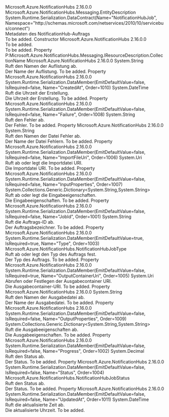 <Type Name="NotificationHubJob" FullName="Microsoft.Azure.NotificationHubs.NotificationHubJob">
  <TypeSignature Language="C#" Value="public sealed class NotificationHubJob : Microsoft.Azure.NotificationHubs.Messaging.EntityDescription" />
  <TypeSignature Language="ILAsm" Value=".class public auto ansi sealed beforefieldinit NotificationHubJob extends Microsoft.Azure.NotificationHubs.Messaging.EntityDescription" />
  <TypeSignature Language="DocId" Value="T:Microsoft.Azure.NotificationHubs.NotificationHubJob" />
  <TypeSignature Language="VB.NET" Value="Public NotInheritable Class NotificationHubJob&#xA;Inherits EntityDescription" />
  <TypeSignature Language="F#" Value="type NotificationHubJob = class&#xA;    inherit EntityDescription&#xA;    interface IResourceDescription" />
  <AssemblyInfo>
    <AssemblyName>Microsoft.Azure.NotificationHubs</AssemblyName>
    <AssemblyVersion>2.16.0.0</AssemblyVersion>
  </AssemblyInfo>
  <Base>
    <BaseTypeName>Microsoft.Azure.NotificationHubs.Messaging.EntityDescription</BaseTypeName>
  </Base>
  <Interfaces />
  <Attributes>
    <Attribute>
      <AttributeName>System.Runtime.Serialization.DataContract(Name="NotificationHubJob", Namespace="http://schemas.microsoft.com/netservices/2010/10/servicebus/connect")</AttributeName>
    </Attribute>
  </Attributes>
  <Docs>
    <summary>
            Metadaten des NotificationHub-Auftrags
            </summary>
    <remarks>To be added.</remarks>
  </Docs>
  <Members>
    <Member MemberName=".ctor">
      <MemberSignature Language="C#" Value="public NotificationHubJob ();" />
      <MemberSignature Language="ILAsm" Value=".method public hidebysig specialname rtspecialname instance void .ctor() cil managed" />
      <MemberSignature Language="DocId" Value="M:Microsoft.Azure.NotificationHubs.NotificationHubJob.#ctor" />
      <MemberSignature Language="VB.NET" Value="Public Sub New ()" />
      <MemberType>Constructor</MemberType>
      <AssemblyInfo>
        <AssemblyName>Microsoft.Azure.NotificationHubs</AssemblyName>
        <AssemblyVersion>2.16.0.0</AssemblyVersion>
      </AssemblyInfo>
      <Parameters />
      <Docs>
        <summary>To be added.</summary>
        <remarks>To be added.</remarks>
      </Docs>
    </Member>
    <Member MemberName="CollectionName">
      <MemberSignature Language="C#" Value="public string CollectionName { get; }" />
      <MemberSignature Language="ILAsm" Value=".property instance string CollectionName" />
      <MemberSignature Language="DocId" Value="P:Microsoft.Azure.NotificationHubs.NotificationHubJob.CollectionName" />
      <MemberSignature Language="VB.NET" Value="Public ReadOnly Property CollectionName As String" />
      <MemberSignature Language="F#" Value="member this.CollectionName : string" Usage="Microsoft.Azure.NotificationHubs.NotificationHubJob.CollectionName" />
      <MemberType>Property</MemberType>
      <Implements>
        <InterfaceMember>P:Microsoft.Azure.NotificationHubs.Messaging.IResourceDescription.CollectionName</InterfaceMember>
      </Implements>
      <AssemblyInfo>
        <AssemblyName>Microsoft.Azure.NotificationHubs</AssemblyName>
        <AssemblyVersion>2.16.0.0</AssemblyVersion>
      </AssemblyInfo>
      <ReturnValue>
        <ReturnType>System.String</ReturnType>
      </ReturnValue>
      <Docs>
        <summary>
            Ruft den Namen der Auflistung ab.
            </summary>
        <value>
            Der Name der Auflistung.
            </value>
        <remarks>To be added.</remarks>
      </Docs>
    </Member>
    <Member MemberName="CreatedAt">
      <MemberSignature Language="C#" Value="public DateTime CreatedAt { get; }" />
      <MemberSignature Language="ILAsm" Value=".property instance valuetype System.DateTime CreatedAt" />
      <MemberSignature Language="DocId" Value="P:Microsoft.Azure.NotificationHubs.NotificationHubJob.CreatedAt" />
      <MemberSignature Language="VB.NET" Value="Public ReadOnly Property CreatedAt As DateTime" />
      <MemberSignature Language="F#" Value="member this.CreatedAt : DateTime" Usage="Microsoft.Azure.NotificationHubs.NotificationHubJob.CreatedAt" />
      <MemberType>Property</MemberType>
      <AssemblyInfo>
        <AssemblyName>Microsoft.Azure.NotificationHubs</AssemblyName>
        <AssemblyVersion>2.16.0.0</AssemblyVersion>
      </AssemblyInfo>
      <Attributes>
        <Attribute>
          <AttributeName>System.Runtime.Serialization.DataMember(EmitDefaultValue=false, IsRequired=false, Name="CreatedAt", Order=1010)</AttributeName>
        </Attribute>
      </Attributes>
      <ReturnValue>
        <ReturnType>System.DateTime</ReturnType>
      </ReturnValue>
      <Docs>
        <summary>
            Ruft die Uhrzeit der Erstellung.
            </summary>
        <value>
            Die Uhrzeit der Erstellung.
            </value>
        <remarks>To be added.</remarks>
      </Docs>
    </Member>
    <Member MemberName="Failure">
      <MemberSignature Language="C#" Value="public string Failure { get; }" />
      <MemberSignature Language="ILAsm" Value=".property instance string Failure" />
      <MemberSignature Language="DocId" Value="P:Microsoft.Azure.NotificationHubs.NotificationHubJob.Failure" />
      <MemberSignature Language="VB.NET" Value="Public ReadOnly Property Failure As String" />
      <MemberSignature Language="F#" Value="member this.Failure : string" Usage="Microsoft.Azure.NotificationHubs.NotificationHubJob.Failure" />
      <MemberType>Property</MemberType>
      <AssemblyInfo>
        <AssemblyName>Microsoft.Azure.NotificationHubs</AssemblyName>
        <AssemblyVersion>2.16.0.0</AssemblyVersion>
      </AssemblyInfo>
      <Attributes>
        <Attribute>
          <AttributeName>System.Runtime.Serialization.DataMember(EmitDefaultValue=false, IsRequired=false, Name="Failure", Order=1008)</AttributeName>
        </Attribute>
      </Attributes>
      <ReturnValue>
        <ReturnType>System.String</ReturnType>
      </ReturnValue>
      <Docs>
        <summary>
            Ruft den Fehler ab.
            </summary>
        <value>
            Der Fehler.
            </value>
        <remarks>To be added.</remarks>
      </Docs>
    </Member>
    <Member MemberName="FailuresFileName">
      <MemberSignature Language="C#" Value="public string FailuresFileName { get; }" />
      <MemberSignature Language="ILAsm" Value=".property instance string FailuresFileName" />
      <MemberSignature Language="DocId" Value="P:Microsoft.Azure.NotificationHubs.NotificationHubJob.FailuresFileName" />
      <MemberSignature Language="VB.NET" Value="Public ReadOnly Property FailuresFileName As String" />
      <MemberSignature Language="F#" Value="member this.FailuresFileName : string" Usage="Microsoft.Azure.NotificationHubs.NotificationHubJob.FailuresFileName" />
      <MemberType>Property</MemberType>
      <AssemblyInfo>
        <AssemblyName>Microsoft.Azure.NotificationHubs</AssemblyName>
        <AssemblyVersion>2.16.0.0</AssemblyVersion>
      </AssemblyInfo>
      <ReturnValue>
        <ReturnType>System.String</ReturnType>
      </ReturnValue>
      <Docs>
        <summary>
            Ruft den Namen der Datei Fehler ab.
            </summary>
        <value>
            Der Name der Datei Fehlern.
            </value>
        <remarks>To be added.</remarks>
      </Docs>
    </Member>
    <Member MemberName="ImportFileUri">
      <MemberSignature Language="C#" Value="public Uri ImportFileUri { get; set; }" />
      <MemberSignature Language="ILAsm" Value=".property instance class System.Uri ImportFileUri" />
      <MemberSignature Language="DocId" Value="P:Microsoft.Azure.NotificationHubs.NotificationHubJob.ImportFileUri" />
      <MemberSignature Language="VB.NET" Value="Public Property ImportFileUri As Uri" />
      <MemberSignature Language="F#" Value="member this.ImportFileUri : Uri with get, set" Usage="Microsoft.Azure.NotificationHubs.NotificationHubJob.ImportFileUri" />
      <MemberType>Property</MemberType>
      <AssemblyInfo>
        <AssemblyName>Microsoft.Azure.NotificationHubs</AssemblyName>
        <AssemblyVersion>2.16.0.0</AssemblyVersion>
      </AssemblyInfo>
      <Attributes>
        <Attribute>
          <AttributeName>System.Runtime.Serialization.DataMember(EmitDefaultValue=false, IsRequired=false, Name="ImportFileUri", Order=1006)</AttributeName>
        </Attribute>
      </Attributes>
      <ReturnValue>
        <ReturnType>System.Uri</ReturnType>
      </ReturnValue>
      <Docs>
        <summary>
            Ruft ab oder legt die Importdatei URI.
            </summary>
        <value>
            Die Importdatei URI.
            </value>
        <remarks>To be added.</remarks>
      </Docs>
    </Member>
    <Member MemberName="InputProperties">
      <MemberSignature Language="C#" Value="public System.Collections.Generic.Dictionary&lt;string,string&gt; InputProperties { get; set; }" />
      <MemberSignature Language="ILAsm" Value=".property instance class System.Collections.Generic.Dictionary`2&lt;string, string&gt; InputProperties" />
      <MemberSignature Language="DocId" Value="P:Microsoft.Azure.NotificationHubs.NotificationHubJob.InputProperties" />
      <MemberSignature Language="VB.NET" Value="Public Property InputProperties As Dictionary(Of String, String)" />
      <MemberSignature Language="F#" Value="member this.InputProperties : System.Collections.Generic.Dictionary&lt;string, string&gt; with get, set" Usage="Microsoft.Azure.NotificationHubs.NotificationHubJob.InputProperties" />
      <MemberType>Property</MemberType>
      <AssemblyInfo>
        <AssemblyName>Microsoft.Azure.NotificationHubs</AssemblyName>
        <AssemblyVersion>2.16.0.0</AssemblyVersion>
      </AssemblyInfo>
      <Attributes>
        <Attribute>
          <AttributeName>System.Runtime.Serialization.DataMember(EmitDefaultValue=false, IsRequired=false, Name="InputProperties", Order=1007)</AttributeName>
        </Attribute>
      </Attributes>
      <ReturnValue>
        <ReturnType>System.Collections.Generic.Dictionary&lt;System.String,System.String&gt;</ReturnType>
      </ReturnValue>
      <Docs>
        <summary>
            Ruft ab oder legt die Eingabeeigenschaften.
            </summary>
        <value>
            Die Eingabeeigenschaften.
            </value>
        <remarks>To be added.</remarks>
      </Docs>
    </Member>
    <Member MemberName="JobId">
      <MemberSignature Language="C#" Value="public string JobId { get; }" />
      <MemberSignature Language="ILAsm" Value=".property instance string JobId" />
      <MemberSignature Language="DocId" Value="P:Microsoft.Azure.NotificationHubs.NotificationHubJob.JobId" />
      <MemberSignature Language="VB.NET" Value="Public ReadOnly Property JobId As String" />
      <MemberSignature Language="F#" Value="member this.JobId : string" Usage="Microsoft.Azure.NotificationHubs.NotificationHubJob.JobId" />
      <MemberType>Property</MemberType>
      <AssemblyInfo>
        <AssemblyName>Microsoft.Azure.NotificationHubs</AssemblyName>
        <AssemblyVersion>2.16.0.0</AssemblyVersion>
      </AssemblyInfo>
      <Attributes>
        <Attribute>
          <AttributeName>System.Runtime.Serialization.DataMember(EmitDefaultValue=false, IsRequired=false, Name="JobId", Order=1001)</AttributeName>
        </Attribute>
      </Attributes>
      <ReturnValue>
        <ReturnType>System.String</ReturnType>
      </ReturnValue>
      <Docs>
        <summary>
            Ruft die Auftrags-ID ab.
            </summary>
        <value>
            Der Auftragsbezeichner.
            </value>
        <remarks>To be added.</remarks>
      </Docs>
    </Member>
    <Member MemberName="JobType">
      <MemberSignature Language="C#" Value="public Microsoft.Azure.NotificationHubs.NotificationHubJobType JobType { get; set; }" />
      <MemberSignature Language="ILAsm" Value=".property instance valuetype Microsoft.Azure.NotificationHubs.NotificationHubJobType JobType" />
      <MemberSignature Language="DocId" Value="P:Microsoft.Azure.NotificationHubs.NotificationHubJob.JobType" />
      <MemberSignature Language="VB.NET" Value="Public Property JobType As NotificationHubJobType" />
      <MemberSignature Language="F#" Value="member this.JobType : Microsoft.Azure.NotificationHubs.NotificationHubJobType with get, set" Usage="Microsoft.Azure.NotificationHubs.NotificationHubJob.JobType" />
      <MemberType>Property</MemberType>
      <AssemblyInfo>
        <AssemblyName>Microsoft.Azure.NotificationHubs</AssemblyName>
        <AssemblyVersion>2.16.0.0</AssemblyVersion>
      </AssemblyInfo>
      <Attributes>
        <Attribute>
          <AttributeName>System.Runtime.Serialization.DataMember(EmitDefaultValue=true, IsRequired=true, Name="Type", Order=1003)</AttributeName>
        </Attribute>
      </Attributes>
      <ReturnValue>
        <ReturnType>Microsoft.Azure.NotificationHubs.NotificationHubJobType</ReturnType>
      </ReturnValue>
      <Docs>
        <summary>
            Ruft ab oder legt den Typ des Auftrags fest.
            </summary>
        <value>
            Der Typ des Auftrags.
            </value>
        <remarks>To be added.</remarks>
      </Docs>
    </Member>
    <Member MemberName="OutputContainerUri">
      <MemberSignature Language="C#" Value="public Uri OutputContainerUri { get; set; }" />
      <MemberSignature Language="ILAsm" Value=".property instance class System.Uri OutputContainerUri" />
      <MemberSignature Language="DocId" Value="P:Microsoft.Azure.NotificationHubs.NotificationHubJob.OutputContainerUri" />
      <MemberSignature Language="VB.NET" Value="Public Property OutputContainerUri As Uri" />
      <MemberSignature Language="F#" Value="member this.OutputContainerUri : Uri with get, set" Usage="Microsoft.Azure.NotificationHubs.NotificationHubJob.OutputContainerUri" />
      <MemberType>Property</MemberType>
      <AssemblyInfo>
        <AssemblyName>Microsoft.Azure.NotificationHubs</AssemblyName>
        <AssemblyVersion>2.16.0.0</AssemblyVersion>
      </AssemblyInfo>
      <Attributes>
        <Attribute>
          <AttributeName>System.Runtime.Serialization.DataMember(EmitDefaultValue=false, IsRequired=true, Name="OutputContainerUri", Order=1005)</AttributeName>
        </Attribute>
      </Attributes>
      <ReturnValue>
        <ReturnType>System.Uri</ReturnType>
      </ReturnValue>
      <Docs>
        <summary>
            Abrufen oder Festlegen der Ausgabecontainer URI.
            </summary>
        <value>
            Die Ausgabecontainer-URI.
            </value>
        <remarks>To be added.</remarks>
      </Docs>
    </Member>
    <Member MemberName="OutputFileName">
      <MemberSignature Language="C#" Value="public string OutputFileName { get; }" />
      <MemberSignature Language="ILAsm" Value=".property instance string OutputFileName" />
      <MemberSignature Language="DocId" Value="P:Microsoft.Azure.NotificationHubs.NotificationHubJob.OutputFileName" />
      <MemberSignature Language="VB.NET" Value="Public ReadOnly Property OutputFileName As String" />
      <MemberSignature Language="F#" Value="member this.OutputFileName : string" Usage="Microsoft.Azure.NotificationHubs.NotificationHubJob.OutputFileName" />
      <MemberType>Property</MemberType>
      <AssemblyInfo>
        <AssemblyName>Microsoft.Azure.NotificationHubs</AssemblyName>
        <AssemblyVersion>2.16.0.0</AssemblyVersion>
      </AssemblyInfo>
      <ReturnValue>
        <ReturnType>System.String</ReturnType>
      </ReturnValue>
      <Docs>
        <summary>
            Ruft den Namen der Ausgabedatei ab.
            </summary>
        <value>
            Der Name der Ausgabedatei.
            </value>
        <remarks>To be added.</remarks>
      </Docs>
    </Member>
    <Member MemberName="OutputProperties">
      <MemberSignature Language="C#" Value="public System.Collections.Generic.Dictionary&lt;string,string&gt; OutputProperties { get; }" />
      <MemberSignature Language="ILAsm" Value=".property instance class System.Collections.Generic.Dictionary`2&lt;string, string&gt; OutputProperties" />
      <MemberSignature Language="DocId" Value="P:Microsoft.Azure.NotificationHubs.NotificationHubJob.OutputProperties" />
      <MemberSignature Language="VB.NET" Value="Public ReadOnly Property OutputProperties As Dictionary(Of String, String)" />
      <MemberSignature Language="F#" Value="member this.OutputProperties : System.Collections.Generic.Dictionary&lt;string, string&gt;" Usage="Microsoft.Azure.NotificationHubs.NotificationHubJob.OutputProperties" />
      <MemberType>Property</MemberType>
      <AssemblyInfo>
        <AssemblyName>Microsoft.Azure.NotificationHubs</AssemblyName>
        <AssemblyVersion>2.16.0.0</AssemblyVersion>
      </AssemblyInfo>
      <Attributes>
        <Attribute>
          <AttributeName>System.Runtime.Serialization.DataMember(EmitDefaultValue=false, IsRequired=false, Name="OutputProperties", Order=1009)</AttributeName>
        </Attribute>
      </Attributes>
      <ReturnValue>
        <ReturnType>System.Collections.Generic.Dictionary&lt;System.String,System.String&gt;</ReturnType>
      </ReturnValue>
      <Docs>
        <summary>
            Ruft die Ausgabeeigenschaften ab.
            </summary>
        <value>
            Die Ausgabeeigenschaften.
            </value>
        <remarks>To be added.</remarks>
      </Docs>
    </Member>
    <Member MemberName="Progress">
      <MemberSignature Language="C#" Value="public decimal Progress { get; }" />
      <MemberSignature Language="ILAsm" Value=".property instance valuetype System.Decimal Progress" />
      <MemberSignature Language="DocId" Value="P:Microsoft.Azure.NotificationHubs.NotificationHubJob.Progress" />
      <MemberSignature Language="VB.NET" Value="Public ReadOnly Property Progress As Decimal" />
      <MemberSignature Language="F#" Value="member this.Progress : decimal" Usage="Microsoft.Azure.NotificationHubs.NotificationHubJob.Progress" />
      <MemberType>Property</MemberType>
      <AssemblyInfo>
        <AssemblyName>Microsoft.Azure.NotificationHubs</AssemblyName>
        <AssemblyVersion>2.16.0.0</AssemblyVersion>
      </AssemblyInfo>
      <Attributes>
        <Attribute>
          <AttributeName>System.Runtime.Serialization.DataMember(EmitDefaultValue=false, IsRequired=false, Name="Progress", Order=1002)</AttributeName>
        </Attribute>
      </Attributes>
      <ReturnValue>
        <ReturnType>System.Decimal</ReturnType>
      </ReturnValue>
      <Docs>
        <summary>
            Ruft den Status ab.
            </summary>
        <value>
            Der Status.
            </value>
        <remarks>To be added.</remarks>
      </Docs>
    </Member>
    <Member MemberName="Status">
      <MemberSignature Language="C#" Value="public Microsoft.Azure.NotificationHubs.NotificationHubJobStatus Status { get; }" />
      <MemberSignature Language="ILAsm" Value=".property instance valuetype Microsoft.Azure.NotificationHubs.NotificationHubJobStatus Status" />
      <MemberSignature Language="DocId" Value="P:Microsoft.Azure.NotificationHubs.NotificationHubJob.Status" />
      <MemberSignature Language="VB.NET" Value="Public ReadOnly Property Status As NotificationHubJobStatus" />
      <MemberSignature Language="F#" Value="member this.Status : Microsoft.Azure.NotificationHubs.NotificationHubJobStatus" Usage="Microsoft.Azure.NotificationHubs.NotificationHubJob.Status" />
      <MemberType>Property</MemberType>
      <AssemblyInfo>
        <AssemblyName>Microsoft.Azure.NotificationHubs</AssemblyName>
        <AssemblyVersion>2.16.0.0</AssemblyVersion>
      </AssemblyInfo>
      <Attributes>
        <Attribute>
          <AttributeName>System.Runtime.Serialization.DataMember(EmitDefaultValue=false, IsRequired=false, Name="Status", Order=1004)</AttributeName>
        </Attribute>
      </Attributes>
      <ReturnValue>
        <ReturnType>Microsoft.Azure.NotificationHubs.NotificationHubJobStatus</ReturnType>
      </ReturnValue>
      <Docs>
        <summary>
            Ruft den Status ab.
            </summary>
        <value>
            Der Status.
            </value>
        <remarks>To be added.</remarks>
      </Docs>
    </Member>
    <Member MemberName="UpdatedAt">
      <MemberSignature Language="C#" Value="public DateTime UpdatedAt { get; }" />
      <MemberSignature Language="ILAsm" Value=".property instance valuetype System.DateTime UpdatedAt" />
      <MemberSignature Language="DocId" Value="P:Microsoft.Azure.NotificationHubs.NotificationHubJob.UpdatedAt" />
      <MemberSignature Language="VB.NET" Value="Public ReadOnly Property UpdatedAt As DateTime" />
      <MemberSignature Language="F#" Value="member this.UpdatedAt : DateTime" Usage="Microsoft.Azure.NotificationHubs.NotificationHubJob.UpdatedAt" />
      <MemberType>Property</MemberType>
      <AssemblyInfo>
        <AssemblyName>Microsoft.Azure.NotificationHubs</AssemblyName>
        <AssemblyVersion>2.16.0.0</AssemblyVersion>
      </AssemblyInfo>
      <Attributes>
        <Attribute>
          <AttributeName>System.Runtime.Serialization.DataMember(EmitDefaultValue=false, IsRequired=false, Name="UpdatedAt", Order=1011)</AttributeName>
        </Attribute>
      </Attributes>
      <ReturnValue>
        <ReturnType>System.DateTime</ReturnType>
      </ReturnValue>
      <Docs>
        <summary>
            Ruft die aktualisierte Zeit ab.
            </summary>
        <value>
            Die aktualisierte Uhrzeit.
            </value>
        <remarks>To be added.</remarks>
      </Docs>
    </Member>
  </Members>
</Type>